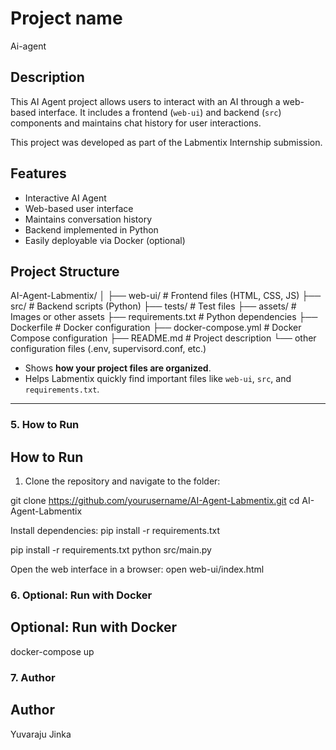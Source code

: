 #  Project  name
Ai-agent

## Description
This AI Agent project allows users to interact with an AI through a web-based interface. 
It includes a frontend (`web-ui`) and backend (`src`) components and maintains chat history for user interactions.

This project was developed as part of the Labmentix Internship submission.

## Features
- Interactive AI Agent
- Web-based user interface
- Maintains conversation history
- Backend implemented in Python
- Easily deployable via Docker (optional)

## Project Structure
AI-Agent-Labmentix/
│
├── web-ui/             # Frontend files (HTML, CSS, JS)
├── src/                # Backend scripts (Python)
├── tests/              # Test files
├── assets/             # Images or other assets
├── requirements.txt    # Python dependencies
├── Dockerfile          # Docker configuration
├── docker-compose.yml  # Docker Compose configuration
├── README.md           # Project description
└── other configuration files (.env, supervisord.conf, etc.)
- Shows **how your project files are organized**.  
- Helps Labmentix quickly find important files like `web-ui`, `src`, and `requirements.txt`.

---

### **5. How to Run**
## How to Run
1. Clone the repository and navigate to the folder:

git clone https://github.com/yourusername/AI-Agent-Labmentix.git
cd AI-Agent-Labmentix

Install dependencies:
pip install -r requirements.txt

pip install -r requirements.txt
python src/main.py


Open the web interface in a browser:
open web-ui/index.html


### **6. Optional: Run with Docker**

## Optional: Run with Docker
docker-compose up


### **7. Author**
## Author
Yuvaraju Jinka


